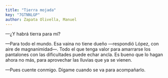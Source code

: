 ```yaml
---
title: "Tierra mojada"
key: "7GTNNLGP"
author: Zapata Olivella, Manuel
---
```

<div data-schema-version="8"><p>—¿Y habrá tierra para mí?</p> <p>—Para todo el mundo. Esa vaina no tiene dueño —respondió López, con aire de magnanimidad—. Todo el que tenga valor para amarrarse los pantalones con las dificultades puede echar ancla. Es bueno que lo hagan ahora no más, para aprovechar las lluvias que ya se vienen.</p> <p>—Pues cuente conmigo. Dígame cuando se va para acompañarlo.</p> </div>